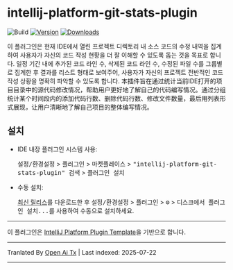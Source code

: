 ﻿
# intellij-platform-git-stats-plugin

![Build](https://github.com/zhensherlock/intellij-platform-git-stats-plugin/workflows/Build/badge.svg)
[![Version](https://img.shields.io/jetbrains/plugin/v/com.huayi.intellijplatform.gitstats.svg)](https://plugins.jetbrains.com/plugin/com.huayi.intellijplatform.gitstats)
[![Downloads](https://img.shields.io/jetbrains/plugin/d/com.huayi.intellijplatform.gitstats.svg)](https://plugins.jetbrains.com/plugin/com.huayi.intellijplatform.gitstats)

[//]: # (## Template ToDo list)

[//]: # (- [x] Create a new [IntelliJ Platform Plugin Template][template] project.)

[//]: # (- [ ] Get familiar with the [template documentation][template].)

[//]: # (- [ ] Adjust the [pluginGroup]&#40;./gradle.properties&#41;, [plugin ID]&#40;./src/main/resources/META-INF/plugin.xml&#41; and [sources package]&#40;./src/main/kotlin&#41;.)

[//]: # (- [ ] Adjust the plugin description in `README` &#40;see [Tips][docs:plugin-description]&#41;)

[//]: # (- [ ] Review the [Legal Agreements]&#40;https://plugins.jetbrains.com/docs/marketplace/legal-agreements.html?from=IJPluginTemplate&#41;.)

[//]: # (- [ ] [Publish a plugin manually]&#40;https://plugins.jetbrains.com/docs/intellij/publishing-plugin.html?from=IJPluginTemplate&#41; for the first time.)

[//]: # (- [ ] Set the `PLUGIN_ID` in the above README badges.)

[//]: # (- [ ] Set the [Plugin Signing]&#40;https://plugins.jetbrains.com/docs/intellij/plugin-signing.html?from=IJPluginTemplate&#41; related [secrets]&#40;https://github.com/JetBrains/intellij-platform-plugin-template#environment-variables&#41;.)

[//]: # (- [ ] Set the [Deployment Token]&#40;https://plugins.jetbrains.com/docs/marketplace/plugin-upload.html?from=IJPluginTemplate&#41;.)

[//]: # (- [ ] Click the <kbd>Watch</kbd> button on the top of the [IntelliJ Platform Plugin Template][template] to be notified about releases containing new features and fixes.)

<!-- Plugin description -->
이 플러그인은 현재 IDE에서 열린 프로젝트 디렉토리 내 소스 코드의 수정 내역을 집계하여 사용자가 자신의 코드 작성 현황을 더 잘 이해할 수 있도록 돕는 것을 목표로 합니다. 일정 기간 내에 추가된 코드 라인 수, 삭제된 코드 라인 수, 수정된 파일 수를 그룹별로 집계한 후 결과를 리스트 형태로 보여주어, 사용자가 자신의 프로젝트 전반적인 코드 작성 상황을 명확히 파악할 수 있도록 합니다.
本插件旨在通过统计当前IDE打开的项目目录中的源代码修改情况，帮助用户更好地了解自己的代码编写情况。通过分组统计某个时间段内的添加代码行数、删除代码行数、修改文件数量，最后用列表形式展现，让用户清晰地了解自己项目的整体编写情况。
<!-- Plugin description end -->

## 설치

- IDE 내장 플러그인 시스템 사용:
  
  <kbd>설정/환경설정</kbd> > <kbd>플러그인</kbd> > <kbd>마켓플레이스</kbd> > <kbd>"intellij-platform-git-stats-plugin" 검색</kbd> >
  <kbd>플러그인 설치</kbd>
  
- 수동 설치:

  [최신 릴리스](https://github.com/zhensherlock/intellij-platform-git-stats-plugin/releases/latest)를 다운로드한 후
  <kbd>설정/환경설정</kbd> > <kbd>플러그인</kbd> > <kbd>⚙️</kbd> > <kbd>디스크에서 플러그인 설치...</kbd>를 사용하여 수동으로 설치하세요.


---
이 플러그인은 [IntelliJ Platform Plugin Template][template]을 기반으로 합니다.

[template]: https://github.com/JetBrains/intellij-platform-plugin-template
[docs:plugin-description]: https://plugins.jetbrains.com/docs/intellij/plugin-user-experience.html#plugin-description-and-presentation



---

Tranlated By [Open Ai Tx](https://github.com/OpenAiTx/OpenAiTx) | Last indexed: 2025-07-22

---